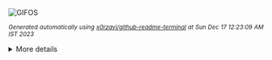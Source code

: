<div align="justify">
<picture>
    <source media="(prefers-color-scheme: dark)" srcset="https://i.ibb.co/BCY7m4n/output-gif.gif">
    <source media="(prefers-color-scheme: light)" srcset="https://i.ibb.co/BCY7m4n/output-gif.gif">
    <img alt="GIFOS" src="https://i.ibb.co/BCY7m4n/output-gif.gif">
</picture>

<sub><i>Generated automatically using [x0rzavi/github-readme-terminal](https://github.com/x0rzavi/github-readme-terminal) at Sun Dec 17 12:23:09 AM IST 2023</i></sub>

<details>
<summary>More details</summary>

</details>
</div>

<!-- Image deletion URL: https://ibb.co/yQxMDh4/f324ad7cf23e3831f77131dd40149750 -->